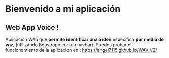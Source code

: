 # Bienvenido a mi aplicación
## Web App Voice !

Aplicación Web que **permite identificar una orden** especifica **por medio de voz**, (utilizando Boostrapp con un navbar).
Puedes probar el funcionamiento de la aplicacion en :  https://angel7115.github.io/WAV_V2/




